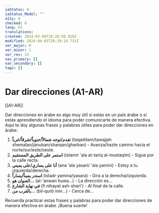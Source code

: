 ```yaml
---
iaStatus: 0
iaStatus_Model: ""
a11y: 0
checked: 0
lang: ES
translations: 
created: 2024-03-08T18:28:50.016Z
modified: 2024-04-03T20:19:14.731Z
ver_major: 0
ver_minor: 1
ver_rev: 23
nav_primary: []
nav_secondary: []
tags: []
---
```

# Dar direcciones (A1-AR)

[[A1-AR]]

Dar direcciones en árabe es algo muy útil si estás en un país árabe o si estás aprendiendo el idioma para poder comunicarte de manera efectiva. Aquí te doy algunas frases y palabras útiles para poder dar direcciones en árabe:

1. **تقدم/توجه شمالاً/جنوباً/شرقاً/غرباً** (taqaddam/tawajjah shemalan/januban/sharqan/gharban) - Avanza/hazte camino hacia el norte/sur/este/oeste.
2. **استمر على الطريق المستقيم** (istamir 'ala at-tariq al-mustaqim) - Sigue por la calle recta.
3. **أنا على يساري/على يميني** (ana 'ala yasari/ 'ala yamini) - Estoy a tu izquierda/derecha.
4. **استدر يميناً/يساراً** (istadr yamina/yasara) - Gira a la derecha/izquierda.
5. **العنوان هو...** (al-'anwan huwa...) - La dirección es...
6. **في نهاية الشارع** (fi nihayat ash-shari') - Al final de la calle.
7. **بالقرب من...** (bil-qurb min...) - Cerca de...

Recuerda practicar estas frases y palabras para poder dar direcciones de manera efectiva en árabe. ¡Buena suerte!
